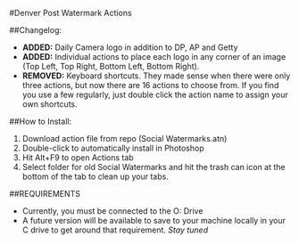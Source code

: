 #Denver Post Watermark Actions

##Changelog:  
+ **ADDED:** Daily Camera logo in addition to DP, AP and Getty
+ **ADDED:** Individual actions to place each logo in any corner of an image (Top Left, Top Right, Bottom Left, Bottom Right).
+ **REMOVED:** Keyboard shortcuts. They made sense when there were only three actions, but now there are 16 actions to choose from. If you find you use a few regularly, just double click the action name to assign your own shortcuts.  

##How to Install:  
1. Download action file from repo (Social Watermarks.atn)  
2. Double-click to automatically install in Photoshop  
3. Hit Alt+F9 to open Actions tab  
4. Select folder for old Social Watermarks and hit the trash can icon at the bottom of the tab to clean up your tabs.  

##REQUIREMENTS
+ Currently, you must be connected to the O: Drive
+ A future version will be available to save to your machine locally in your C drive to get around that requirement. _Stay tuned_
